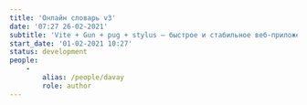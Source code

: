 ```yaml
---
title: 'Онлайн словарь v3'
date: '07:27 26-02-2021'
subtitle: 'Vite + Gun + pug + stylus — быстрое и стабильное веб-приложение для игры '
start_date: '01-02-2021 10:27'
status: development
people:
    -
        alias: /people/davay
        role: author
---
```


